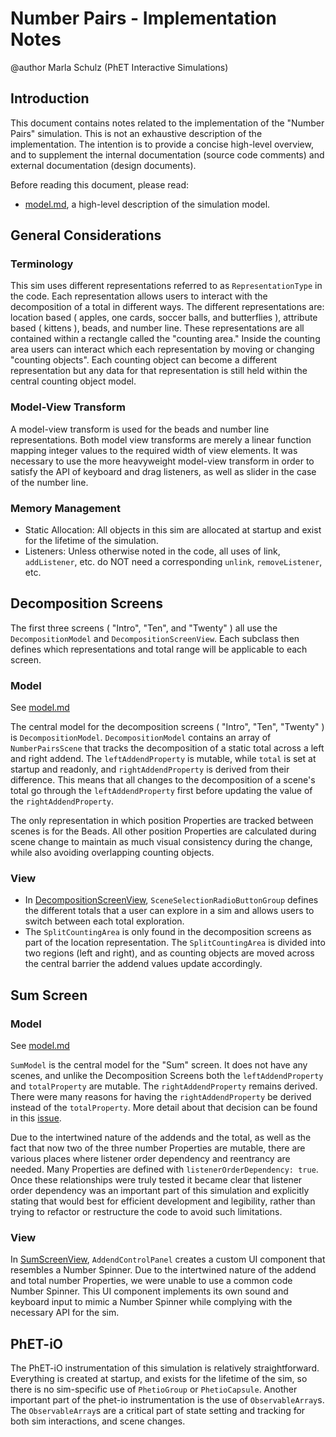 # Number Pairs - Implementation Notes

@author Marla Schulz (PhET Interactive Simulations)

## Introduction

This document contains notes related to the implementation of the "Number Pairs" simulation. This is not an
exhaustive description of the implementation. The intention is to provide a concise high-level overview, and to
supplement the internal documentation (source code comments) and external documentation (design documents).

Before reading this document, please read:

- [model.md](https://github.com/phetsims/number-pairs/blob/main/doc/model.md), a high-level description of the
  simulation model.

## General Considerations

### Terminology

This sim uses different representations referred to as `RepresentationType` in the code. Each representation allows
users to interact with the decomposition of a total in different ways. The different representations are: location
based ( apples, one cards, soccer balls, and butterflies ), attribute based ( kittens ), beads, and number line. These
representations are all contained within a rectangle called the "counting area." Inside the counting area users can
interact which each representation by moving or changing "counting objects". Each counting object can become a different
representation but any data for that representation is still held within the central counting object model.

### Model-View Transform

A model-view transform is used for the beads and number line representations. Both model view transforms are merely a
linear function mapping integer values to the required width of view elements. It was necessary to use the more
heavyweight model-view transform in order to satisfy the API of keyboard and drag listeners, as well as slider in the
case of the number line.

### Memory Management

- Static Allocation: All objects in this sim are allocated at startup and exist for the lifetime of the simulation.
- Listeners: Unless otherwise noted in the code, all uses of link, `addListener`, etc. do NOT need a corresponding
  `unlink`, `removeListener`, etc.

## Decomposition Screens

The first three screens ( "Intro", "Ten", and "Twenty" ) all use the `DecompositionModel` and `DecompositionScreenView`.
Each subclass then defines which representations and total range will be applicable to each screen.

### Model

See [model.md](https://github.com/phetsims/number-pairs/blob/main/doc/model.md)

The central model for the decomposition screens ( "Intro", "Ten", "Twenty" ) is `DecompositionModel`.
`DecompositionModel` contains an array of `NumberPairsScene` that tracks the decomposition of a static total
across a left and right addend. The `leftAddendProperty` is mutable, while `total` is set at startup and readonly, and
`rightAddendProperty` is derived from their difference. This means that all changes to the decomposition of a scene's
total go through the `leftAddendProperty` first before updating the value of the `rightAddendProperty`.

The only representation in which position Properties are tracked between scenes is for the Beads. All other position
Properties are calculated during scene change to maintain as much visual consistency during the change, while also
avoiding overlapping counting objects.

### View

- In
  [DecompositionScreenView](https://github.com/phetsims/number-pairs/blob/main/js/intro/view/DecompositionScreenView.ts),
  `SceneSelectionRadioButtonGroup`
  defines the different totals that a user can explore in a sim and allows users to switch between each total
  exploration.
- The `SplitCountingArea` is only found in the decomposition screens as part of the location representation. The
  `SplitCountingArea` is divided into two regions (left and right), and as counting objects are moved across the central
  barrier the addend values update accordingly.

## Sum Screen

### Model

See [model.md](https://github.com/phetsims/number-pairs/blob/main/doc/model.md)

`SumModel` is the central model for the "Sum" screen. It does not have any scenes, and unlike the Decomposition Screens
both the `leftAddendProperty` and `totalProperty` are mutable. The `rightAddendProperty` remains derived. There were
many reasons for having the `rightAddendProperty` be derived instead of the `totalProperty`. More detail about that
decision can be found in this [issue](https://github.com/phetsims/number-pairs/issues/17).

Due to the intertwined nature of the addends and the total, as well as the fact that now two of the three number
Properties are mutable, there are various places where listener order dependency and reentrancy are needed. Many
Properties are defined with `listenerOrderDependency: true`. Once these relationships were truly tested it became clear
that listener order dependency was an important part of this simulation and explicitly stating that would best for
efficient development and legibility, rather than trying to refactor or restructure the code to avoid such limitations.

### View

In [SumScreenView](https://github.com/phetsims/number-pairs/blob/main/js/intro/view/SumScreenView.ts),
`AddendControlPanel` creates a custom UI component that resembles a Number Spinner. Due to the intertwined nature of the
addend and total number Properties, we were unable to use a common code Number Spinner. This UI component implements
its own sound and keyboard input to mimic a Number Spinner while complying with the necessary API for the sim.

## PhET-iO

The PhET-iO instrumentation of this simulation is relatively straightforward. Everything is created at startup, and
exists for the lifetime of the sim, so there is no sim-specific use of `PhetioGroup` or `PhetioCapsule`. Another
important part of the phet-io instrumentation is the use of `ObservableArray`s. The `ObservableArray`s are a critical
part of state setting and tracking for both sim interactions, and scene changes.
